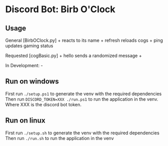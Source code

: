 # Discord Bot: Birb O'Clock

## Usage 

General		[BirbOClock.py]
	+ reacts to its name
	+ refresh	reloads cogs
	+ ping		updates gaming status

Requested	[cogBasic.py]
	+ hello		sends a randomized message
	+  

In Development:
	- 

## Run on windows

First run `./setup.ps1` to generate the venv with the required dependencies
Then run `DISCORD_TOKEN=XXX ./run.ps1` to run the application in the venv. Where XXX is the discord bot token.

## Run on linux

First run `./setup.sh` to generate the venv with the required dependencies
Then run `./run.sh` to run the application in the venv

